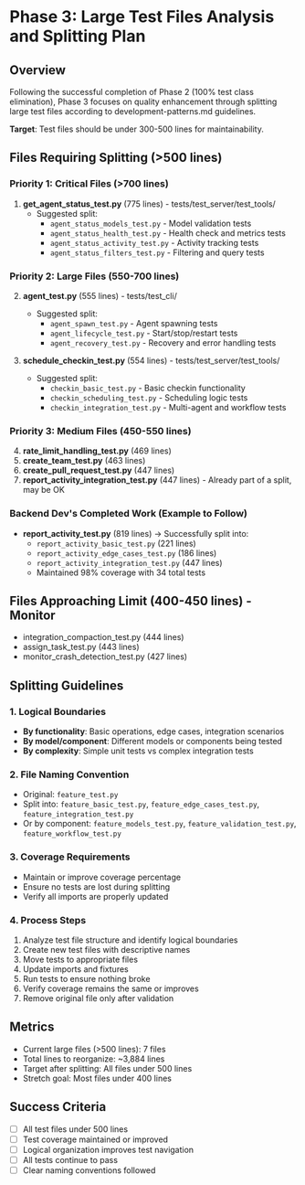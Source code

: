 # Phase 3: Large Test Files Analysis and Splitting Plan

## Overview
Following the successful completion of Phase 2 (100% test class elimination), Phase 3 focuses on quality enhancement through splitting large test files according to development-patterns.md guidelines.

**Target**: Test files should be under 300-500 lines for maintainability.

## Files Requiring Splitting (>500 lines)

### Priority 1: Critical Files (>700 lines)
1. **get_agent_status_test.py** (775 lines) - tests/test_server/test_tools/
   - Suggested split:
     - `agent_status_models_test.py` - Model validation tests
     - `agent_status_health_test.py` - Health check and metrics tests
     - `agent_status_activity_test.py` - Activity tracking tests
     - `agent_status_filters_test.py` - Filtering and query tests

### Priority 2: Large Files (550-700 lines)
2. **agent_test.py** (555 lines) - tests/test_cli/
   - Suggested split:
     - `agent_spawn_test.py` - Agent spawning tests
     - `agent_lifecycle_test.py` - Start/stop/restart tests
     - `agent_recovery_test.py` - Recovery and error handling tests

3. **schedule_checkin_test.py** (554 lines) - tests/test_server/test_tools/
   - Suggested split:
     - `checkin_basic_test.py` - Basic checkin functionality
     - `checkin_scheduling_test.py` - Scheduling logic tests
     - `checkin_integration_test.py` - Multi-agent and workflow tests

### Priority 3: Medium Files (450-550 lines)
4. **rate_limit_handling_test.py** (469 lines)
5. **create_team_test.py** (463 lines)
6. **create_pull_request_test.py** (447 lines)
7. **report_activity_integration_test.py** (447 lines) - Already part of a split, may be OK

### Backend Dev's Completed Work (Example to Follow)
- **report_activity_test.py** (819 lines) → Successfully split into:
  - `report_activity_basic_test.py` (221 lines)
  - `report_activity_edge_cases_test.py` (186 lines)
  - `report_activity_integration_test.py` (447 lines)
  - Maintained 98% coverage with 34 total tests

## Files Approaching Limit (400-450 lines) - Monitor
- integration_compaction_test.py (444 lines)
- assign_task_test.py (443 lines)
- monitor_crash_detection_test.py (427 lines)

## Splitting Guidelines

### 1. Logical Boundaries
- **By functionality**: Basic operations, edge cases, integration scenarios
- **By model/component**: Different models or components being tested
- **By complexity**: Simple unit tests vs complex integration tests

### 2. File Naming Convention
- Original: `feature_test.py`
- Split into: `feature_basic_test.py`, `feature_edge_cases_test.py`, `feature_integration_test.py`
- Or by component: `feature_models_test.py`, `feature_validation_test.py`, `feature_workflow_test.py`

### 3. Coverage Requirements
- Maintain or improve coverage percentage
- Ensure no tests are lost during splitting
- Verify all imports are properly updated

### 4. Process Steps
1. Analyze test file structure and identify logical boundaries
2. Create new test files with descriptive names
3. Move tests to appropriate files
4. Update imports and fixtures
5. Run tests to ensure nothing broke
6. Verify coverage remains the same or improves
7. Remove original file only after validation

## Metrics
- Current large files (>500 lines): 7 files
- Total lines to reorganize: ~3,884 lines
- Target after splitting: All files under 500 lines
- Stretch goal: Most files under 400 lines

## Success Criteria
- [ ] All test files under 500 lines
- [ ] Test coverage maintained or improved
- [ ] Logical organization improves test navigation
- [ ] All tests continue to pass
- [ ] Clear naming conventions followed
